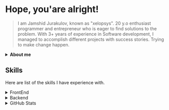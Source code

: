 # Hope, you'are alright!

> I am Jamshid Jurakulov,  known as "xelopsys".  20 y.o enthusiast programmer and entrepreneur who is eager to find solutions to the problem.  With 3+ years of experience in Software development, I managed to accomplish different projects with success stories.
> Trying to make change happen.

<details>
  <summary>
    <b>About me</b>
   </summary>
  <br/>
  
- 20 y.o. StrongJunior/Middle software engineer.
- Coffee lover

</details>


## Skills

Here are list of the skills I have experience with.

<details>
  <summary>
    FrontEnd
  </summary>
  <br/>
  - HTML5
  <br/>
  - CSS3
  <br/>
  - SASS
    <br/>
  - Bootstrap[4/5]
    <br/>
  - JQuery
    <br/>
  - JavaScript (ES6)
    <br/>
  - TypeScript
    <br/>
  - ReactJS
    <br/>
  - NextJS
    <br/>
  - React Router DOM
    <br/>
  - Styled-components
    <br/>
  - Material UI
    <br/>
  - Tailwindcss
    <br/>
  - etc.
</details>

<details>
  <summary>
    Backend
  </summary>
<br/>
  - Nodejs
    <br/>
  - Express
    <br/>
  - JavaScript
    <br/>
  - TypeScript
    <br/>
  - MongoDB/Mongoose  
    <br/>
  - etc.

</details>


<details>
  <summary>
   GitHub Stats
  </summary>
  <br/>
  <div display="flex">
  <p>
    <img width="55%" align="top" src="https://github-readme-stats.vercel.app/api?username=xelopsys&show_icons=true&hide_border=true&&count_private=true&include_all_commits=true&theme=gotham" />
    <img width="40%" align="top" src="https://github-readme-stats.vercel.app/api/top-langs/?username=xelopsys&exclude_repo=KNN-Image-Classification&show_icons=true&hide_border=true&layout=compact&langs_count=8&theme=gotham"/>
  </p>
</div>
</details>

